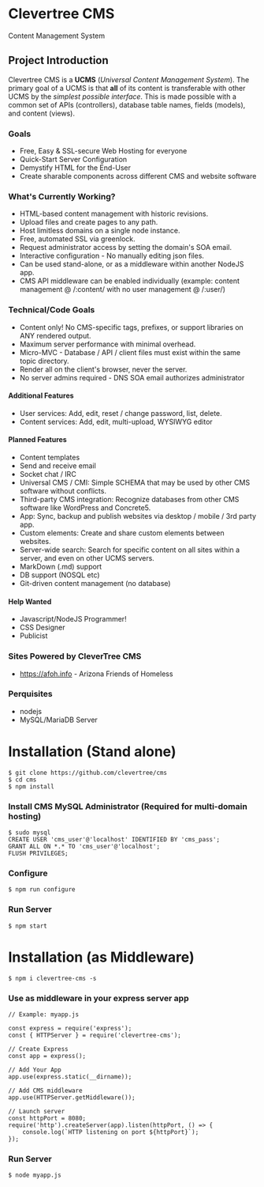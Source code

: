 # Clevertree CMS
Content Management System


## Project Introduction
Clevertree CMS is a **UCMS** (_Universal Content Management System_). 
The primary goal of a UCMS is that **all** of its content is transferable with other UCMS by the *simplest possible interface*.
This is made possible with a common set of APIs (controllers), database table names, fields (models), and content (views). 



### Goals
* Free, Easy & SSL-secure Web Hosting for everyone
* Quick-Start Server Configuration
* Demystify HTML for the End-User
* Create sharable components across different CMS and website software



### What's Currently Working?
* HTML-based content management with historic revisions.
* Upload files and create pages to any path.
* Host limitless domains on a single node instance. 
* Free, automated SSL via greenlock.
* Request administrator access by setting the domain's SOA email.
* Interactive configuration - No manually editing json files.
* Can be used stand-alone, or as a middleware within another NodeJS app.
* CMS API middleware can be enabled individually (example: content management @ /:content/ with no user management @ /:user/)


### Technical/Code Goals
* Content only! No CMS-specific tags, prefixes, or support libraries on ANY rendered output.
* Maximum server performance with minimal overhead. 
* Micro-MVC - Database / API / client files must exist within the same topic directory.
* Render all <forms> on the client's browser, never the server.
* No server admins required - DNS SOA email authorizes administrator

#### Additional Features
* User services: Add, edit, reset / change password, list, delete.
* Content services: Add, edit, multi-upload, WYSIWYG editor



#### Planned Features
* Content templates
* Send and receive email
* Socket chat / IRC
* Universal CMS / CMI: Simple SCHEMA that may be used by other CMS software without conflicts.
* Third-party CMS integration: Recognize databases from other CMS software like WordPress and Concrete5.
* App:  Sync, backup and publish websites via desktop / mobile / 3rd party app.
* Custom elements:  Create and share custom elements between websites.
* Server-wide search: Search for specific content on all sites within a server, and even on other UCMS servers.
* MarkDown (.md) support
* DB support (NOSQL etc)
* Git-driven content management (no database)


#### Help Wanted 
* Javascript/NodeJS Programmer!
* CSS Designer
* Publicist



### Sites Powered by CleverTree CMS
* https://afoh.info - Arizona Friends of Homeless 


### Perquisites
* nodejs
* MySQL/MariaDB Server


# Installation (Stand alone)
```
$ git clone https://github.com/clevertree/cms
$ cd cms
$ npm install
```

### Install CMS MySQL Administrator (Required for multi-domain hosting) 
```
$ sudo mysql
CREATE USER 'cms_user'@'localhost' IDENTIFIED BY 'cms_pass';
GRANT ALL ON *.* TO 'cms_user'@'localhost';
FLUSH PRIVILEGES;
```

### Configure 
```
$ npm run configure
```

### Run Server
```
$ npm start
```



# Installation (as Middleware)
```
$ npm i clevertree-cms -s
```

### Use as middleware in your express server app
```
// Example: myapp.js

const express = require('express');
const { HTTPServer } = require('clevertree-cms');

// Create Express
const app = express();

// Add Your App
app.use(express.static(__dirname));

// Add CMS middleware
app.use(HTTPServer.getMiddleware());

// Launch server
const httpPort = 8080;
require('http').createServer(app).listen(httpPort, () => {
    console.log(`HTTP listening on port ${httpPort}`);
});

```

### Run Server
```
$ node myapp.js
```